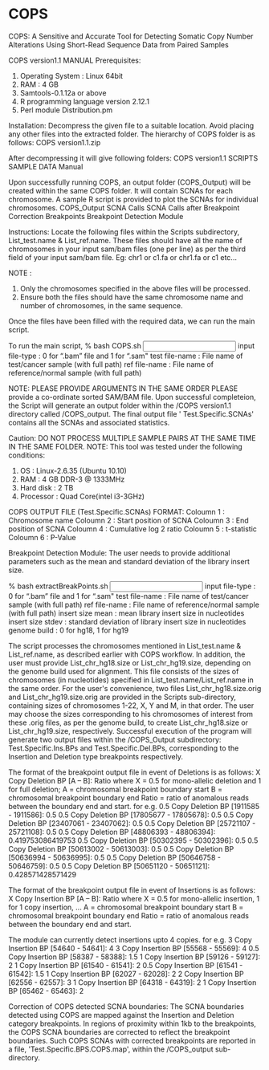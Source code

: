 # COPS
COPS: A Sensitive and Accurate Tool for Detecting Somatic Copy Number Alterations Using Short-Read Sequence Data from Paired Samples

COPS version1.1
MANUAL
Prerequisites:
1. Operating System : Linux 64bit
2. RAM : 4 GB
3. Samtools-0.1.12a or above
4. R programming language version 2.12.1
5. Perl module Distribution.pm

Installation:
Decompress the given file to a suitable location. Avoid placing any other files into the extracted
folder.
The hierarchy of COPS folder is as follows:
COPS version1.1.zip

After decompressing it will give following folders:
COPS version1.1
SCRIPTS
SAMPLE DATA
Manual

Upon successfully running COPS, an output folder (COPS_Output) will be created within the same
COPS folder. It will contain SCNAs for each chromosome. A sample R script is provided to plot the
SCNAs for individual chromosomes.
COPS_Output
SCNA Calls SCNA Calls after Breakpoint Correction
Breakpoints
Breakpoint Detection Module

Instructions:
Locate the following files within the Scripts subdirectory, List_test.name & List_ref.name. These
files should have all the name of chromosomes in your input sam/bam files (one per line) as per the
third field of your input sam/bam file.
Eg: chr1 or c1.fa or chr1.fa or c1 etc...

NOTE :
1. Only the chromosomes specified in the above files will be processed.
2. Ensure both the files should have the same chromosome name and number of
chromosomes, in the same sequence.

Once the files have been filled with the required data, we can run the main script.

To run the main script,
% bash COPS.sh <input file-type> <test file-name> <ref file-name>
input file-type : 0 for “.bam” file and 1 for “.sam"
test file-name : File name of test/cancer sample (with full path)
ref file-name : File name of reference/normal sample (with full path)

NOTE: PLEASE PROVIDE ARGUMENTS IN THE SAME ORDER
PLEASE provide a co-ordinate sorted SAM/BAM file.
Upon successful completeion, the Script will generate an output folder within the /COPS
version1.1 directory called /COPS_output. The final output file ' Test.Specific.SCNAs' contains all
the SCNAs and associated statistics.

Caution: DO NOT PROCESS MULTIPLE SAMPLE PAIRS AT THE SAME TIME IN THE
SAME FOLDER.
NOTE: This tool was tested under the following conditions:
1. OS : Linux-2.6.35 (Ubuntu 10.10)
2. RAM : 4 GB DDR-3 @ 1333MHz
3. Hard disk : 2 TB
4. Processor : Quad Core(intel i3-3GHz)

COPS OUTPUT FILE (Test.Specific.SCNAs) FORMAT:
Coloumn 1 : Chromosome name
Coloumn 2 : Start position of SCNA
Coloumn 3 : End position of SCNA
Coloumn 4 : Cumulative log 2 ratio
Coloumn 5 : t-statistic
Coloumn 6 : P-Value

Breakpoint Detection Module:
The user needs to provide additional parameters such as the mean and standard deviation of the
library insert size.

% bash extractBreakPoints.sh <input file-type> <test file-name> <ref file-name> <insert size mean>
<insert size stdev> <genome build>
input file-type : 0 for “.bam” file and 1 for “.sam"
test file-name : File name of test/cancer sample (with full path)
ref file-name : File name of reference/normal sample (with full path)
insert size mean : mean library insert size in nucleotides
insert size stdev : standard deviation of library insert size in nucleotides
genome build : 0 for hg18, 1 for hg19

The script processes the chromosomes mentioned in List_test.name & List_ref.name, as described
earlier with COPS workflow. In addition, the user must provide List_chr_hg18.size or
List_chr_hg19.size, depending on the genome build used for alignment. This file consists of the
sizes of chromosomes (in nucleotides) specified in List_test.name/List_ref.name in the same order.
For the user's convenience, two files List_chr_hg18.size.orig and List_chr_hg19.size.orig are
provided in the Scripts sub-directory, containing sizes of chromosomes 1-22, X, Y and M, in that
order. The user may choose the sizes corresponding to his chromosomes of interest from these .orig
files, as per the genome build, to create List_chr_hg18.size or List_chr_hg19.size, respectively.
Successful execution of the program will generate two output files within the /COPS_Output subdirectory:
Test.Specific.Ins.BPs and Test.Specific.Del.BPs, corresponding to the Insertion and
Deletion type breakpoints respectively.

The format of the breakpoint output file in event of Deletions is as follows:
X Copy Deletion BP [A – B]: Ratio
where X = 0.5 for mono-allelic deletion and 1 for full deletion;
A = chromosomal breakpoint boundary start
B = chromosomal breakpoint boundary end
Ratio = ratio of anomalous reads between the boundary end and start.
for e.g.
0.5 Copy Deletion BP [1911585 - 1911586]: 0.5
0.5 Copy Deletion BP [17805677 - 17805678]: 0.5
0.5 Copy Deletion BP [23407061 - 23407062]: 0.5
0.5 Copy Deletion BP [25721107 - 25721108]: 0.5
0.5 Copy Deletion BP [48806393 - 48806394]: 0.419753086419753
0.5 Copy Deletion BP [50302395 - 50302396]: 0.5
0.5 Copy Deletion BP [50613002 - 50613003]: 0.5
0.5 Copy Deletion BP [50636994 - 50636995]: 0.5
0.5 Copy Deletion BP [50646758 - 50646759]: 0.5
0.5 Copy Deletion BP [50651120 - 50651121]: 0.428571428571429

The format of the breakpoint output file in event of Insertions is as follows:
X Copy Insertion BP [A – B]: Ratio
where X = 0.5 for mono-allelic insertion, 1 for 1 copy insertion, ...
A = chromosomal breakpoint boundary start
B = chromosomal breakpoint boundary end
Ratio = ratio of anomalous reads between the boundary end and start.

The module can currently detect insertions upto 4 copies.
for e.g.
3 Copy Insertion BP [54640 - 54641]: 4
3 Copy Insertion BP [55568 - 55569]: 4
0.5 Copy Insertion BP [58387 - 58388]: 1.5
1 Copy Insertion BP [59126 - 59127]: 2
1 Copy Insertion BP [61540 - 61541]: 2
0.5 Copy Insertion BP [61541 - 61542]: 1.5
1 Copy Insertion BP [62027 - 62028]: 2
2 Copy Insertion BP [62556 - 62557]: 3
1 Copy Insertion BP [64318 - 64319]: 2
1 Copy Insertion BP [65462 - 65463]: 2

Correction of COPS detected SCNA boundaries:
The SCNA boundaries detected using COPS are mapped against the Insertion and Deletion category
breakpoints. In regions of proximity within 1kb to the breakpoints, the COPS SCNA boundaries are
corrected to reflect the breakpoint boundaries. Such COPS SCNAs with corrected breakpoints are
reported in a file, 'Test.Specific.BPS.COPS.map', within the /COPS_output sub-directory.
